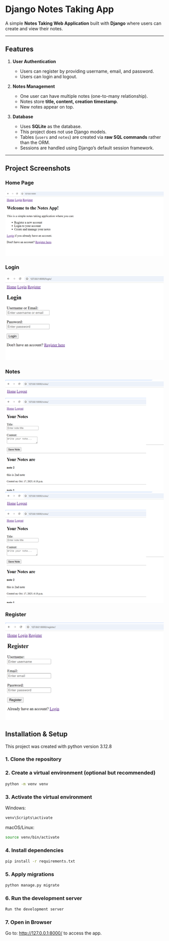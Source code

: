 # Django Notes Taking App

A simple **Notes Taking Web Application** built with **Django** where users can create and view their notes.

---

## Features

1. **User Authentication**
   - Users can register by providing username, email, and password.
   - Users can login and logout.
   
2. **Notes Management**
   - One user can have multiple notes (one-to-many relationship).
   - Notes store **title, content, creation timestamp**.
   - New notes appear on top.

3. **Database**
   - Uses **SQLite** as the database.
   - This project does not use Django models.
   - Tables (`users` and `notes`) are created via **raw SQL commands** rather than the ORM.
   - Sessions are handled using Django’s default session framework.

---
## Project Screenshots

### Home Page
![Home page](https://raw.githubusercontent.com/harmeet773/djangoNotesTakingApp/refs/heads/main/assests/homepage.png)

### Login
![Login](https://raw.githubusercontent.com/harmeet773/djangoNotesTakingApp/refs/heads/main/assests/login.png)

### Notes
![Notes 1](https://raw.githubusercontent.com/harmeet773/djangoNotesTakingApp/refs/heads/main/assests/notes1.png)
![Notes 2](https://raw.githubusercontent.com/harmeet773/djangoNotesTakingApp/refs/heads/main/assests/notes2.png)

### Register
![Register](https://raw.githubusercontent.com/harmeet773/djangoNotesTakingApp/refs/heads/main/assests/register.png)

## Installation & Setup

This project was created with python version 3.12.8 
### 1. Clone the repository
### 2. Create a virtual environment (optional but recommended)
```bash
python -m venv venv
```
### 3. Activate the virtual environment
Windows:
```bash
venv\Scripts\activate
```
macOS/Linux:
```bash
source venv/bin/activate
```
### 4. Install dependencies
```bash
pip install -r requirements.txt
```
### 5. Apply migrations
```bash
python manage.py migrate
```
### 6. Run the development server
```bash
Run the development server
```

### 7. Open in Browser
Go to: http://127.0.0.1:8000/ to access the app.

